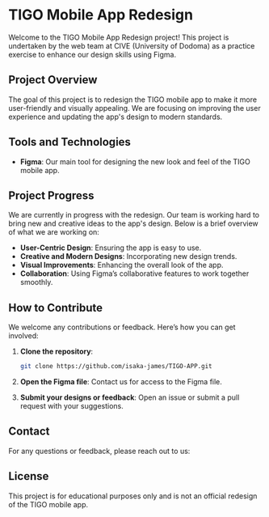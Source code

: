 # TIGO Mobile App Redesign

Welcome to the TIGO Mobile App Redesign project! This project is undertaken by the web team at CIVE (University of Dodoma) as a practice exercise to enhance our design skills using Figma.

## Project Overview

The goal of this project is to redesign the TIGO mobile app to make it more user-friendly and visually appealing. We are focusing on improving the user experience and updating the app's design to modern standards.

## Tools and Technologies

- **Figma**: Our main tool for designing the new look and feel of the TIGO mobile app.

## Project Progress

We are currently in progress with the redesign. Our team is working hard to bring new and creative ideas to the app's design. Below is a brief overview of what we are working on:

- **User-Centric Design**: Ensuring the app is easy to use.
- **Creative and Modern Designs**: Incorporating new design trends.
- **Visual Improvements**: Enhancing the overall look of the app.
- **Collaboration**: Using Figma’s collaborative features to work together smoothly.

## How to Contribute

We welcome any contributions or feedback. Here’s how you can get involved:

1. **Clone the repository**:
    ```sh
    git clone https://github.com/isaka-james/TIGO-APP.git
    ```

2. **Open the Figma file**: Contact us for access to the Figma file.

3. **Submit your designs or feedback**: Open an issue or submit a pull request with your suggestions.

## Contact

For any questions or feedback, please reach out to us:


## License

This project is for educational purposes only and is not an official redesign of the TIGO mobile app.
